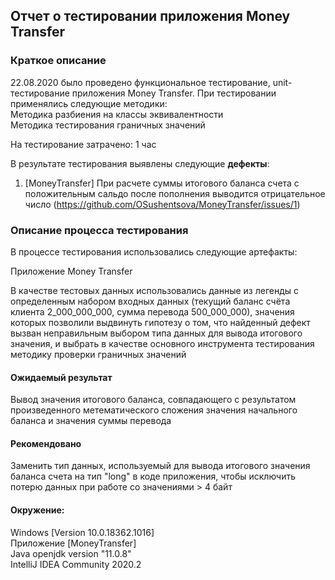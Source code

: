 <h2>Отчет о тестировании приложения Money Transfer</h2>
<h3>Краткое описание</h3>
22.08.2020 было проведено функциональное тестирование, unit-тестирование приложения Money Transfer. При тестировании применялись следующие методики:<br>
Методика разбиения на классы эквивалентности<br>
Методика тестирования граничных значений<br>

На тестирование затрачено: 1 час<br>

В результате тестирования выявлены следующие <b>дефекты</b>:<br>

1. [MoneyTransfer] При расчете суммы итогового баланса счета с положительным сальдо после пополнения выводится отрицательное число (https://github.com/OSushentsova/MoneyTransfer/issues/1)<br>

<h3>Описание процесса тестирования</h3>

В процессе тестирования использовались следующие артефакты:<br>

Приложение Money Transfer<br>

В качестве тестовых данных использовались данные из легенды с определенным набором входных данных (текущий баланс счёта клиента 2_000_000_000, сумма перевода 500_000_000), значения которых позволили выдвинуть гипотезу о том, что найденный дефект вызван неправильным выбором типа данных для вывода итогового значения, и выбрать в качестве основного инструмента тестирования методику проверки граничных значений<br>

<h4>Ожидаемый результат</h4>
Вывод значения итогового баланса, совпадающего с результатом произведенного метематического сложения значения начального баланса и значения суммы перевода<br>

<h4>Рекомендовано</h4>
Заменить тип данных, используемый для вывода итогового значения баланса счета на тип "long" в коде приложения, чтобы исключить потерю данных при работе со значениями > 4 байт<br>

<h4>Окружение:</h4>
Windows [Version 10.0.18362.1016]<br>
Приложение [MoneyTransfer]<br>
Java openjdk version "11.0.8"<br>
IntelliJ IDEA Community 2020.2
